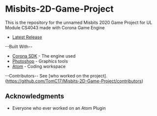 # Misbits-2D-Game-Project
This is the repository for the unnamed Misbits 2020 Game Project for UL Module CS4043 made with Corona Game Engine

* [Latest Release](https://github.com/TomC17/Misbits-2D-Game-Project/releases/latest)

--Built With--
* [Corona SDK](https://coronalabs.com/) - The engine used
* [Photoshop](https://www.adobe.com/ie/products/photoshop.html) - Graphics tools
* [Atom](https://atom.io/) - Coding workspace

--Contributors--
See [who worked on the project].(https://github.com/TomC17/Misbits-2D-Game-Project/contributors)

## Acknowledgments
* Everyone who ever worked on an Atom Plugin
